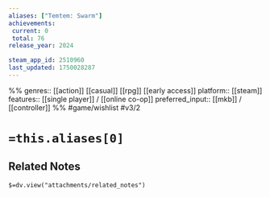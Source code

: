 ```yaml
---
aliases: ["Temtem: Swarm"]
achievements:
 current: 0
 total: 76
release_year: 2024

steam_app_id: 2510960
last_updated: 1750028287
---
```

%%
genres:: [[action]] [[casual]] [[rpg]] [[early access]]
platform:: [[steam]]
features:: [[single player]] / [[online co-op]]
preferred_input:: [[mkb]] / [[controller]]
%%
#game/wishlist
#v3/2

# `=this.aliases[0]`
## Related Notes
`$=dv.view("attachments/related_notes")`